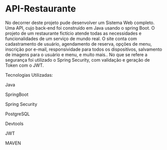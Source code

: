 # API-Restaurante
No decorrer deste projeto pude desenvolver um Sistema Web completo. Uma API, cujo back-end foi construído em Java usando o spring Boot.
O projeto de um restaurante fictício atende todas as necessidades e funcionalidades de um serviço de mundo real. 
O site conta com cadastramento de usuário, agendamento de reserva, opções de menu, inscrição por e-mail, responsividade para todos os dispositivos, salvamento de imagens para o usuário e menu,  e muito mais.. 
No que se refere a segurança foi utilizado o Spring Security, com validação e geração de Token com o JWT. 

Tecnologias Utilizadas:

Java

SpringBoot

Spring Security

PostgreSQL

Devtools

JWT

MAVEN

